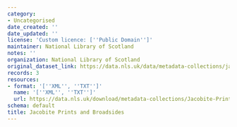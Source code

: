 ```yaml
---
category:
- Uncategorised
date_created: ''
date_updated: ''
license: 'Custom licence: [''Public Domain'']'
maintainer: National Library of Scotland
notes: ''
organization: National Library of Scotland
original_dataset_link: https://data.nls.uk/data/metadata-collections/jacobite-prints-broadsides/
records: 3
resources:
- format: '[''XML'', ''TXT'']'
  name: '[''XML'', ''TXT'']'
  url: https://data.nls.uk/download/metadata-collections/Jacobite-Prints-And-Broadsides.zip
schema: default
title: Jacobite Prints and Broadsides
---
```

